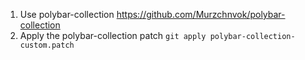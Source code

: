 1. Use polybar-collection https://github.com/Murzchnvok/polybar-collection
2. Apply the polybar-collection patch `git apply polybar-collection-custom.patch`